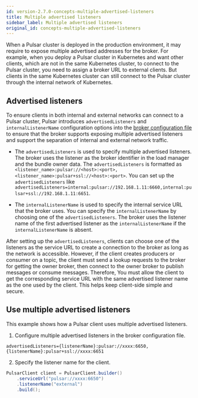 ```yaml
---
id: version-2.7.0-concepts-multiple-advertised-listeners
title: Multiple advertised listeners
sidebar_label: Multiple advertised listeners
original_id: concepts-multiple-advertised-listeners
---
```


When a Pulsar cluster is deployed in the production environment, it may require to expose multiple advertised addresses for the broker. For example, when you deploy a Pulsar cluster in Kubernetes and want other clients, which are not in the same Kubernetes cluster, to connect to the Pulsar cluster, you need to assign a broker URL to external clients. But clients in the same Kubernetes cluster can still connect to the Pulsar cluster through the internal network of Kubernetes.

## Advertised listeners

To ensure clients in both internal and external networks can connect to a Pulsar cluster, Pulsar introduces `advertisedListeners` and `internalListenerName` configuration options into the [broker configuration file](reference-configuration.md#broker) to ensure that the broker supports exposing multiple advertised listeners and support the separation of internal and external network traffic.

- The `advertisedListeners` is used to specify multiple advertised listeners. The broker uses the listener as the broker identifier in the load manager and the bundle owner data. The `advertisedListeners` is formatted as `<listener_name>:pulsar://<host>:<port>, <listener_name>:pulsar+ssl://<host>:<port>`. You can set up the `advertisedListeners` like
`advertisedListeners=internal:pulsar://192.168.1.11:6660,internal:pulsar+ssl://192.168.1.11:6651`.

- The `internalListenerName` is used to specify the internal service URL that the broker uses. You can specify the `internalListenerName` by choosing one of the `advertisedListeners`. The broker uses the listener name of the first advertised listener as the `internalListenerName` if the `internalListenerName` is absent.

After setting up the `advertisedListeners`, clients can choose one of the listeners as the service URL to create a connection to the broker as long as the network is accessible. However, if the client creates producers or consumer on a topic, the client must send a lookup requests to the broker for getting the owner broker, then connect to the owner broker to publish messages or consume messages. Therefore, You must allow the client to get the corresponding service URL with the same advertised listener name as the one used by the client. This helps keep client-side simple and secure.

## Use multiple advertised listeners

This example shows how a Pulsar client uses multiple advertised listeners.

1. Configure multiple advertised listeners in the broker configuration file.

```shell
advertisedListeners={listenerName}:pulsar://xxxx:6650,
{listenerName}:pulsar+ssl://xxxx:6651
```

2. Specify the listener name for the client.

```java
PulsarClient client = PulsarClient.builder()
    .serviceUrl("pulsar://xxxx:6650")
    .listenerName("external")
    .build();
```